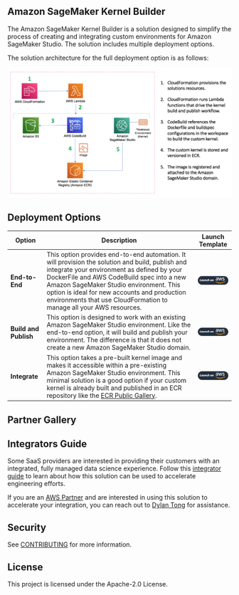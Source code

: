 ## Amazon SageMaker Kernel Builder

The Amazon SageMaker Kernel Builder is a solution designed to simplify the process of creating and integrating custom environments for Amazon SageMaker Studio. The solution includes multiple deployment options. 

The solution architecture for the full deployment option is as follows:

![architecture](/images/kernel-builder-architecture-full.png)


## Deployment Options


| Option | Description | Launch Template |
|--------|-------------|-----------------|
| **End-to-End** | This option provides end-to-end automation. It will provision the solution and build, publish and integrate your environment as defined by your DockerFile and AWS CodeBuild spec into a new Amazon SageMaker Studio environment. This option  is ideal for new accounts and production environments that use CloudFormation to manage all your AWS resources. | <a href="https://console.aws.amazon.com/cloudformation/home?region=region#/stacks/new?stackName=kernel-builder&templateURL=https://dtong-public-fileshare.s3-us-west-2.amazonaws.com/kernel-builder/src/deploy/cf/kernel-builder-full.yml">![Full-Option](/images/deploy-to-aws.png)</a> |
| **Build and Publish** | This option is designed to work with an existing Amazon SageMaker Studio environment. Like the end-to-end option, it will build and publish your environment. The difference is that it does not create a new Amazon SageMaker Studio domain. | <a href="https://console.aws.amazon.com/cloudformation/home?region=region#/stacks/new?stackName=kernel-builder&templateURL=https://dtong-public-fileshare.s3-us-west-2.amazonaws.com/kernel-builder/src/deploy/cf/kernel-builder-build-and-publish.yml">![Full-Option](/images/deploy-to-aws.png)</a> |
| **Integrate** | This option takes a pre-built kernel image and makes it accessible within a pre-existing Amazon SageMaker Studio environment. This minimal solution is a good option if your custom kernel is already built and published in an ECR repository like the [ECR Public Gallery](https://gallery.ecr.aws/). | <a href="https://console.aws.amazon.com/cloudformation/home?region=region#/stacks/new?stackName=kernel-builder&templateURL=https://dtong-public-fileshare.s3-us-west-2.amazonaws.com/kernel-builder/src/deploy/cf/kernel-builder-publish-only.yml">![Full-Option](/images/deploy-to-aws.png)</a> |


## Partner Gallery



## Integrators Guide

Some SaaS providers are interested in providing their customers with an integrated, fully managed data science experience. Follow this [integrator guide](integrator_guide.pdf) to learn about how this solution can be used to accelerate engineering efforts.

If you are an [AWS Partner](https://aws.amazon.com/partners/) and are interested in using this solution to accelerate your integration, you can reach out to [Dylan Tong](mailto:dylatong@amazon.com) for assistance.

## Security

See [CONTRIBUTING](CONTRIBUTING.md#security-issue-notifications) for more information.

## License

This project is licensed under the Apache-2.0 License.

